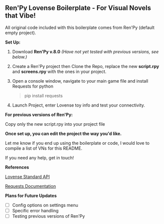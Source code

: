 ## Ren'Py Lovense Boilerplate - For Visual Novels that Vibe!

All original code included with this boilerplate comes from Ren'Py (default empty project).

**Set Up:**

 1. Download **Ren'Py v.8.0** *(Have not yet tested with previous
    versions, see below.)*
 2. Create a Ren'Py project then Clone the Repo, replace the new **script.rpy** and **screens.rpy** with the ones in your project.
 3. Open a console window, navigate to your main game file and install
    Requests for python 
    > pip install requests

 4. Launch Project, enter Lovense toy info and test your connectivity.

**For previous versions of Ren'Py:**

Copy only the new script.rpy into your project file

**Once set up, you can edit the project the way you'd like.** 

Let me know if you end up using the boilerplate or code, I would love to compile a list of VNs for this README.

If you need any help, get in touch!

**References**

[Lovense Standard API](https://www.lovense.com/sextoys/developer/doc#standard-api-title)

[Requests Documentation](https://requests.readthedocs.io/en/latest/)

**Plans for Future Updates**

 - [ ] Config options on settings menu
 - [ ] Specific error handling
 - [ ] Testing previous versions of Ren'Py 
